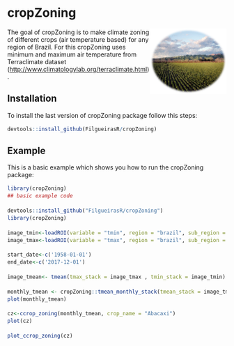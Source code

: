 # cropZoning

<div class="fluid-row" id="header">
    <img src='/www/cropZoning_figure.png' height='150' width='auto' align='right'>


<!-- badges: start -->
<!-- badges: end -->

The goal of cropZoning is to make climate zoning of different crops (air temperature based) for any region of Brazil. For this
cropZoning uses  minimum and maximum air temperature from Terraclimate dataset (http://www.climatologylab.org/terraclimate.html). 


## Installation

To install the last version of cropZoning package follow this steps:

``` r
devtools::install_github(FilgueirasR/cropZoning)

```

## Example

This is a basic example which shows you how to run the cropZoning package:

``` r
library(cropZoning)
## basic example code

devtools::install_github("FilgueirasR/cropZoning")
library(cropZoning)

image_tmin<-loadROI(variable = "tmin", region = "brazil", sub_region = 19) # sub_region = Rio Grande do Norte
image_tmax<-loadROI(variable = "tmax", region = "brazil", sub_region = 19) # sub_region = Rio Grande do Norte

start_date<-c('1958-01-01')
end_date<-c('2017-12-01')

image_tmean<- tmean(tmax_stack = image_tmax , tmin_stack = image_tmin)

monthly_tmean <- cropZoning::tmean_monthly_stack(tmean_stack = image_tmean, start_date = start_date, end_date = end_date)
plot(monthly_tmean)

cz<-ccrop_zoning(monthly_tmean, crop_name = "Abacaxi")
plot(cz)

plot_ccrop_zoning(cz)



```

